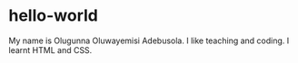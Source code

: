 # hello-world
My name is Olugunna Oluwayemisi Adebusola. I like teaching and coding. 
I learnt HTML and CSS. 
